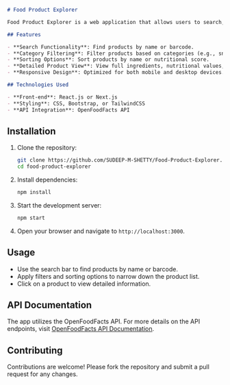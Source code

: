 ```markdown
# Food Product Explorer

Food Product Explorer is a web application that allows users to search, filter, and view detailed information about food products using the OpenFoodFacts API. The app features a user-friendly interface for discovering products by name or barcode, filtering by categories, and sorting by various criteria.

## Features

- **Search Functionality**: Find products by name or barcode.
- **Category Filtering**: Filter products based on categories (e.g., snacks, beverages).
- **Sorting Options**: Sort products by name or nutritional score.
- **Detailed Product View**: View full ingredients, nutritional values, and labels.
- **Responsive Design**: Optimized for both mobile and desktop devices.

## Technologies Used

- **Front-end**: React.js or Next.js
- **Styling**: CSS, Bootstrap, or TailwindCSS
- **API Integration**: OpenFoodFacts API
```

## Installation

1. Clone the repository:
   ```bash
   git clone https://github.com/SUDEEP-M-SHETTY/Food-Product-Explorer.git
   cd food-product-explorer
   ```

2. Install dependencies:
   ```bash
   npm install
   ```

3. Start the development server:
   ```bash
   npm start
   ```

4. Open your browser and navigate to `http://localhost:3000`.

## Usage

- Use the search bar to find products by name or barcode.
- Apply filters and sorting options to narrow down the product list.
- Click on a product to view detailed information.

## API Documentation

The app utilizes the OpenFoodFacts API. For more details on the API endpoints, visit [OpenFoodFacts API Documentation](https://world.openfoodfacts.org/data).

## Contributing

Contributions are welcome! Please fork the repository and submit a pull request for any changes.
